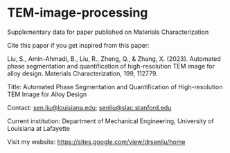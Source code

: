 # TEM-image-processing
Supplementary data for paper published on Materials Characterization

Cite this paper if you get inspired from this paper: 

Liu, S., Amin-Ahmadi, B., Liu, R., Zheng, Q., & Zhang, X. (2023). Automated phase segmentation and quantification of high-resolution TEM image for alloy design. Materials Characterization, 199, 112779.

Title:
Automated Phase Segmentation and Quantification of High-resolution TEM Image for Alloy Design

Contact: sen.liu@louisiana.edu;  senliu@slac.stanford.edu

Current institution: Department of Mechanical Engineering, University of Louisiana at Lafayette

Visit my website: https://sites.google.com/view/drsenliu/home 
